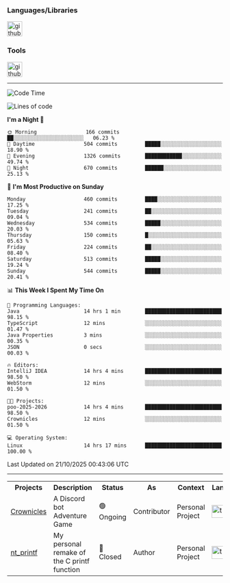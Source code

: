<div>
    <h3>Languages/Libraries</h3>
    <img alt="github-chart" src="https://skillicons.dev/icons?i=c,py,js,ts,discordjs,html,css,md" height="35px">
</div>
<div>
    <h3>Tools</h3>
    <img alt="github-chart" src="https://skillicons.dev/icons?i=discord,git,github,gitlab,vim,vscode,webstorm,pycharm,ubuntu,pnpm,nodejs,docker" height="35px">
</div>

---
<!--START_SECTION:waka-->
![Code Time](http://img.shields.io/badge/Code%20Time-365%20hrs%208%20mins-blue)

![Lines of code](https://img.shields.io/badge/From%20Hello%20World%20I%27ve%20Written-134.2%20thousand%20lines%20of%20code-blue)

**I'm a Night 🦉** 

```text
🌞 Morning                166 commits         ██░░░░░░░░░░░░░░░░░░░░░░░   06.23 % 
🌆 Daytime                504 commits         █████░░░░░░░░░░░░░░░░░░░░   18.90 % 
🌃 Evening                1326 commits        ████████████░░░░░░░░░░░░░   49.74 % 
🌙 Night                  670 commits         ██████░░░░░░░░░░░░░░░░░░░   25.13 % 
```
📅 **I'm Most Productive on Sunday** 

```text
Monday                   460 commits         ████░░░░░░░░░░░░░░░░░░░░░   17.25 % 
Tuesday                  241 commits         ██░░░░░░░░░░░░░░░░░░░░░░░   09.04 % 
Wednesday                534 commits         █████░░░░░░░░░░░░░░░░░░░░   20.03 % 
Thursday                 150 commits         █░░░░░░░░░░░░░░░░░░░░░░░░   05.63 % 
Friday                   224 commits         ██░░░░░░░░░░░░░░░░░░░░░░░   08.40 % 
Saturday                 513 commits         █████░░░░░░░░░░░░░░░░░░░░   19.24 % 
Sunday                   544 commits         █████░░░░░░░░░░░░░░░░░░░░   20.41 % 
```


📊 **This Week I Spent My Time On** 

```text
💬 Programming Languages: 
Java                     14 hrs 1 min        █████████████████████████   98.15 % 
TypeScript               12 mins             ░░░░░░░░░░░░░░░░░░░░░░░░░   01.47 % 
Java Properties          3 mins              ░░░░░░░░░░░░░░░░░░░░░░░░░   00.35 % 
JSON                     0 secs              ░░░░░░░░░░░░░░░░░░░░░░░░░   00.03 % 

🔥 Editors: 
IntelliJ IDEA            14 hrs 4 mins       █████████████████████████   98.50 % 
WebStorm                 12 mins             ░░░░░░░░░░░░░░░░░░░░░░░░░   01.50 % 

🐱‍💻 Projects: 
poo-2025-2026            14 hrs 4 mins       █████████████████████████   98.50 % 
Crownicles               12 mins             ░░░░░░░░░░░░░░░░░░░░░░░░░   01.50 % 

💻 Operating System: 
Linux                    14 hrs 17 mins      █████████████████████████   100.00 % 
```


 Last Updated on 21/10/2025 00:43:06 UTC
<!--END_SECTION:waka-->

---
<table>
    <tr>
        <th>Projects</th>
        <th>Description</th>
        <th>Status</th>
        <th>As</th>
        <th>Context</th>
        <th>Language</th>
    </tr>
    <tr>
        <td>
            <a href="https://github.com/Crownicles/Crownicles">Crownicles</a>
        </td>
        <td>
            A Discord bot Adventure Game
        </td>
        <td>
            🟢 Ongoing
        </td>
        <td>
            Contributor
        </td>
        <td>
            Personal Project
        </td>
        <td>
            <img alt="ts icon" src="https://skillicons.dev/icons?i=ts" height="30px">
        </td>
    </tr>
        <td>
            <a href="https://github.com/Ntalcme/nt_printf">nt_printf</a>
        </td>
        <td>
             My personal remake of the C printf function 
        </td>
        <td>
            🔴 Closed
        </td>
        <td>
            Author
        </td>
        <td>
            Personal Project
        </td>
        <td>
            <img alt="ts icon" src="https://skillicons.dev/icons?i=c" height="30px">
        </td>
    </tr>
</table>

